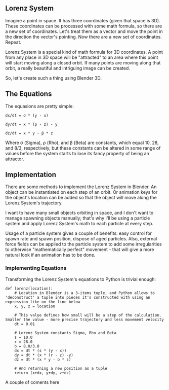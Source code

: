 ## Lorenz System

Imagine a point in space. It has three coordinates (given that space is 3D). These coordinates can be processed with some math formula, so there are a new set of coordinates. Let's treat them as a vector and move the point in the direction the vector's pointing. Now there are a new set of coordinates. Repeat.

Lorenz System is a special kind of math formula for 3D coordinates. A point from any place in 3D space will be "attracted" to an area where this point will start moving along a closed orbit. If many points are moving along that orbit, a really beautiful and intriguing image can be created.

So, let's create such a thing using Blender 3D.

## The Equations

The equasions are pretty simple:

```
dx/dt = σ * (y - x)

dy/dt = x * (ρ - z) - y

dz/dt = x * y - β * z
```

Where σ (Sigma), ρ (Rho), and β (Beta) are constants, which equal 10, 28, and 8/3, respectively, but these constants can be altered in some range of values before the system starts to lose its fancy property of being an attractor.

## Implementation

There are some methods to implement the Lorenz System in Blender. An object can be instantiated on each step of an orbit. Or animation keys for the object's location can be added so that the object will move along the Lorenz System's trajectory.

I want to have many small objects orbiting in space, and I don't want to manage spawning objects manually; that's why I'll be using a particle system and apply Lorenz System's math to each particle at every step.

Usage of a particle system gives a couple of benefits: easy control for spawn rate and spawn position, dispose of aged particles. Also, external force fields can be applied to the particle system to add some irregularities to otherwise "mathematically perfect" movement - that will give a more natural look if an animation has to be done.

### Implementing Equations

Transforming the Lorenz System's equations to Python is trivial enough:

```
def lorenz(location):
    # Location in Blender is a 3-items tuple, and Python allows to 'deconstruct' a tuple into pieces it's constructed with using an expression like on the line below
	x, y, z = location
    
    # This value defines how small will be a step of the calculation. Smaller the value - more precise trajectory and less movement velocity
    dt = 0.01

    # Lorenz System constants Sigma, Rho and Beta
    s = 10.0
    r = 28.0
    b = 8.0/3.0
    dx = dt * (s * (y - x))
    dy = dt * (x * (r - z) -y)
    dz = dt * (x * y - b * z)

    # And returning a new position as a tuple
    return (x+dx, y+dy, z+dz)
```

A couple of coments here 